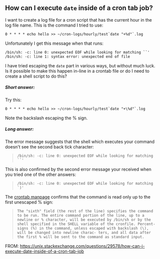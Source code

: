 ## How can I execute `date` inside of a cron tab job?

I want to create a log file for a cron script that has the current hour in the log file name. This is the command I tried to use:

```
0 * * * * echo hello >> ~/cron-logs/hourly/test`date "+%d"`.log
```

Unfortunately I get this message when that runs:

```
/bin/sh: -c: line 0: unexpected EOF while looking for matching ``'
/bin/sh: -c: line 1: syntax error: unexpected end of file
```

I have tried escaping the `date` part in various ways, but without much luck. Is it possible to make this happen in-line in a crontab file or do I need to create a shell script to do this?

##### Short answer:

Try this:

```
0 * * * * echo hello >> ~/cron-logs/hourly/test`date "+\%d"`.log
```

Note the backslash escaping the % sign.

##### Long answer:

The error message suggests that the shell which executes your command doesn't see the second back tick character:

> ```/bin/sh: -c: line 0: unexpected EOF while looking for matching ``'```

This is also confirmed by the second error message your received when you tried one of the other answers:

> ```/bin/sh: -c: line 0: unexpected EOF while looking for matching `)'```

The [crontab manpage](https://linux.die.net/man/5/crontab) confirms that the command is read only up to the first unescaped % sign:

> ```The "sixth" field (the rest of the line) specifies the command to be run. The entire command portion of the line, up to a newline or % character, will be executed by /bin/sh or by the shell specified in the SHELL variable of the cronfile. Percent-signs (%) in the command, unless escaped with backslash (\), will be changed into newline charac- ters, and all data after the first % will be sent to the command as standard input.```

FROM: https://unix.stackexchange.com/questions/29578/how-can-i-execute-date-inside-of-a-cron-tab-job
